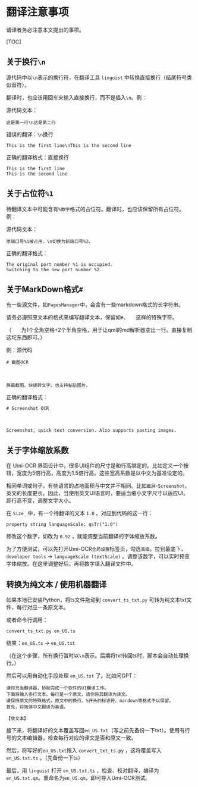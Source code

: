 # 翻译注意事项

请译者务必注意本文提出的事项。

[TOC]

## 关于换行`\n`

源代码中以`\n`表示的换行符，在翻译工具 `linguist` 中转换直接换行（结尾符号类似音符）。

翻译时，也应该用回车来输入直接换行，而不是插入`\n`。例：

源代码文本：
```
这是第一行\n这是第二行
```

错误的翻译：`\n`换行
```
This is the first line\nThis is the second line
```

正确的翻译格式：直接换行
```
This is the first line
This is the second line
```

## 关于占位符`%1`

待翻译文本中可能含有`%数字`格式的占位符。翻译时，也应该保留所有占位符。例：

源代码文本：
```
原端口号%1被占用，\n切换为新端口号%2。
```

正确的翻译格式：
```
The original port number %1 is occupied.
Switching to the new port number %2.
```

## 关于MarkDown格式`#`

有一些源文件，如`PagesManager`中，会含有一些markdown格式的长字符串。

请务必遵照原文本的格式来编写翻译文本，保留如`#`、`　  `这样的特殊字符。

（`　  `为1个全角空格+2个半角空格，用于让qml的md解析器空出一行。直接复制这坨东西即可。）

例：源代码
```
# 截图OCR

　  

屏幕截图，快捷转文字。也支持粘贴图片。
```

正确的翻译格式：
```
# Screenshot OCR

　  

Screenshot, quick text conversion. Also supports pasting images.
```

## 关于字体缩放系数

在 Umi-OCR 界面设计中，很多UI组件的尺寸是和行高绑定的。比如定义一个按钮，宽度为5倍行高，高度为1.5倍行高。这些宽高系数是以中文为基准设定的。

相同单词或句子，有些语言的占地面积与中文并不相同。比如`截屏`-`Screenshot`，英文的长度更长。因此，当使用英文UI语言时，要适当缩小文字尺寸以适应UI。即行高不变，调整文字大小。

在 `Size_` 中，有一个待翻译的文本 `1.0` 。对应到代码的这一行：
```
property string languageScale: qsTr("1.0")
```

修改这个数字，如改为 `0.92` ，就能调整当前翻译的字体缩放系数。

为了方便测试，可以先打开Umi-OCR`全局设置`标签页，勾选`高级`。拉到最底下，`developer tools` → `languageScale (textScale)` 。调整该数字，可以实时预览字体缩放。在这里调整好后，再将数字填入翻译文件中。


## 转换为纯文本 / 使用机器翻译

如果本地已安装Python，将ts文件拖动到 `convert_ts_txt.py` 可转为纯文本txt文件，每行对应一条原文本。

或者命令行调用：

```
convert_ts_txt.py en_US.ts
```

结果：`en_US.ts` → `en_US.txt`

（在这个步骤，所有换行暂时以`\n`表示。后期将txt转回ts时，脚本会自动处理换行。）

然后可以用自动化手段处理 `en_US.txt` 了。比如问GPT：

```
请你充当翻译器，协助完成一个软件的UI翻译工作。
下面将输入多行文本。每行是一个原文。请你将其翻译为译文。
请保持原文的特殊格式，原文中的换行、%开头的标识符、mardown等格式予以保留。
首先，将简体中文翻译为英语。

【放文本】
```

接下来，将翻译好的文本覆盖写回`en_US.txt`（写之前先备份一下txt）。使用有行号的文本编辑器，检查每行对应的译文是否和原文一致。

然后，将写好的`en_US.txt`拖入 `convert_txt_ts.py` ，这将覆盖写入 `en_US.txt.ts` 。（先备份一下ts）

最后，用 `linguist` 打开 `en_US.txt.ts` ，检查、校对翻译，编译为`en_US.txt.qm`。重命名为`en_US.qm`，即可导入Umi-OCR测试。